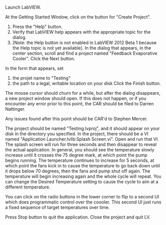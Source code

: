 Launch LabVIEW.

At the Getting Started Window, click on the button for "Create Project".

1. Press the "Help" button.
2. Verify that LabVIEW help appears with the appropriate topic for the dialog.
3. [Note: the Help button is not enabled in LabVIEW 2012 Beta 1 because the Help topic is not yet available].
In the dialog that appears, in the center section, scroll and find a project named "Feedback Evaporative Cooler". Click the Next button.

In the form that appears, set

1. the projet name to "Testing"
2. the path to a legal, writable location on your disk
Click the Finish button.

The mouse cursor should churn for a while, but after the dialog disappears, a new project window should open. If this does not happen, or if you encounter any error prior to this point, the CAR should be filed to Darren Nattinger.

Any issues found after this point should be CAR'd to Stephen Mercer.

The project should be named "Testing.lvproj", and it should appear on your disk in the directory you specified. In the project, there should be a VI named "Application Launcher.lvlib:Splash Screen.vi". Open and run that VI. The splash screen will run for three seconds and then disappear to reveal the actual application. In general, you should see the temperature slowly increase until it crosses the 75 degree mark, at which point the pump begins running. The temperature continues to increase for 5 seconds, at which point the fans kick in to cause the temperature to go back down until it drops below 70 degrees, then the fans and pump shut off again. The temperature will begin increasing again and the whole cycle will repeat. You can change the Desired Temperature setting to cause the cycle to aim at a different temperature.

You can click on the radio buttons in the lower corner to flip to a second UI which does programmatic control over the coooler. This second UI just runs a fixed sequence of target temperatures over time.

Press Stop button to quit the application. Close the project and quit LV.